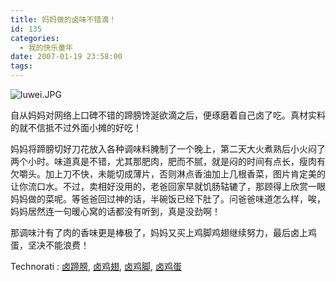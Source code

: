 ```yaml
---
title: 妈妈做的卤味不错滴！
id: 135
categories:
  - 我的快乐童年
date: 2007-01-19 23:58:00
tags:
---
```


<div class="item-label"><span class="itemOpr" id="itemId_30331623"/></div>
<div class="item-body">
<div class="item-content">

![luwei.JPG](http://www.candreams.com/images/2007/06/luwei-tn.jpg "luwei.JPG")

自从妈妈对网络上口碑不错的蹄膀馋涎欲滴之后，便琢磨着自己卤了吃。真材实料的就不信抵不过外面小摊的好吃！

妈妈将蹄膀切好刀花放入各种调味料腌制了一个晚上，第二天大火煮熟后小火闷了两个小时。味道真是不错，尤其那肥肉，肥而不腻，就是闷的时间有点长，瘦肉有欠嚼头。加上刀不快，未能切成薄片，否则淋点香油加上几根香菜，图片肯定美的让你流口水。不过，卖相好没用的，老爸回家早就饥肠轱辘了，那顾得上欣赏一眼妈妈做的菜呢。等爸爸回过神的话，半碗饭已经下肚了。问爸爸味道怎么样，唉，妈妈居然连一句暖心窝的话都没有听到，真是没劲啊！

那调味汁有了肉的香味更是棒极了，妈妈又买上鸡脚鸡翅继续努力，最后卤上鸡蛋，坚决不能浪费！

</div>
</div>

  <!-- Tag links generated by Zoundry Blog Writer. Do not manually edit. http://www.zoundry.com -->
  <span class="ztags"><span class="ztagspace">Technorati</span> : [卤蹄膀](http://technorati.com/tag/%E5%8D%A4%E8%B9%84%E8%86%80), [卤鸡翅](http://technorati.com/tag/%E5%8D%A4%E9%B8%A1%E7%BF%85), [卤鸡脚](http://technorati.com/tag/%E5%8D%A4%E9%B8%A1%E8%84%9A), [卤鸡蛋](http://technorati.com/tag/%E5%8D%A4%E9%B8%A1%E8%9B%8B)</span>